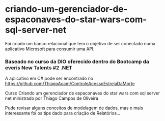 # criando-um-gerenciador-de-espaconaves-do-star-wars-com-sql-server-net
Foi criado um banco relacional que tem o objetivo de ser conectado numa aplicativo Microsoft para consumir uma API. 

### Baseado no curso da DIO oferecido dentro do Bootcamp da everis New Talents #2 .NET

A aplicativo em C# pode ser encontrado no https://github.com/ThiagoAcam/ControleAcessoEstrelaDaMorte

Curso Criando um gerenciador de espaconaves do star wars com sql server net ministrado por Thiago Campos de Oliveira

Pude revisar alguns conceitos de modelagem de dados, mas o mais interessante foi os tips dado para criação de Relatórios... 


